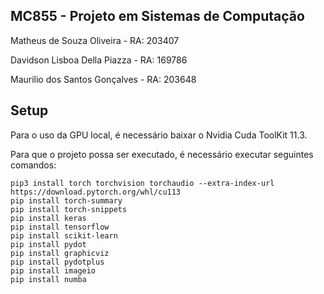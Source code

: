 ## MC855 - Projeto em Sistemas de Computação

Matheus de Souza Oliveira - RA: 203407

Davidson Lisboa Della Piazza - RA: 169786

Maurilio dos Santos Gonçalves - RA: 203648

## Setup

Para o uso da GPU local, é necessário baixar o Nvidia Cuda ToolKit 11.3.

Para que o projeto possa ser executado, é necessário executar seguintes comandos:

```
pip3 install torch torchvision torchaudio --extra-index-url https://download.pytorch.org/whl/cu113
pip install torch-summary
pip install torch-snippets
pip install keras
pip install tensorflow
pip install scikit-learn
pip install pydot
pip install graphicviz
pip install pydotplus        
pip install imageio
pip install numba
```
